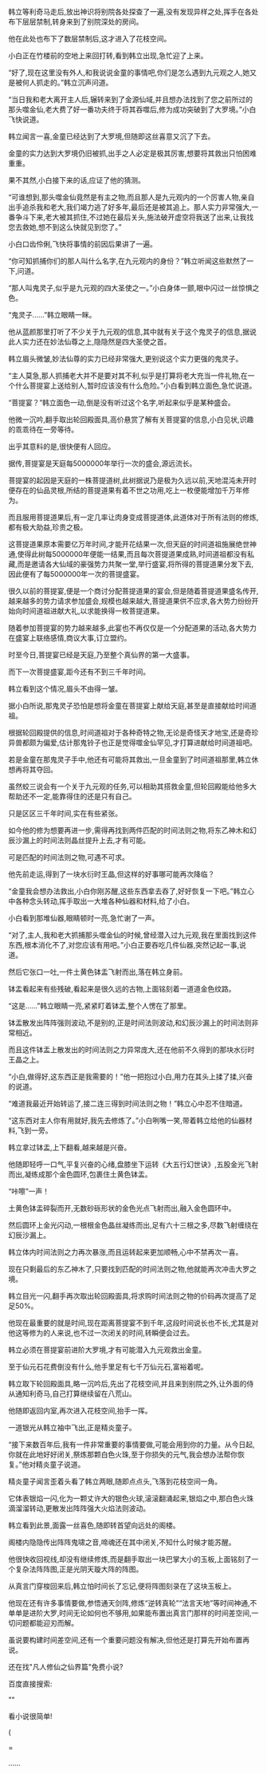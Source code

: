 
韩立等利奇马走后,放出神识将别院各处探查了一遍,没有发现异样之处,挥手在各处布下层层禁制,转身来到了别院深处的房间。

他在此处也布下了数层禁制后,这才进入了花枝空间。

小白正在竹楼前的空地上来回打转,看到韩立出现,急忙迎了上来。

“好了,现在这里没有外人,和我说说金童的事情吧,你们是怎么遇到九元观之人,她又是被何人抓走的。”韩立沉声问道。

“当日我和老大离开主人后,辗转来到了金源仙域,并且想办法找到了您之前所过的那头噬金仙,老大费了好一番功夫终于将其吞噬后,修为成功突破到了大罗境。”小白飞快说道。

韩立闻言一喜,金童已经达到了大罗境,但随即这丝喜意又沉了下去。

金童的实力达到大罗境仍旧被抓,出手之人必定是极其厉害,想要将其救出只怕困难重重。

果不其然,小白接下来的话,应证了他的猜测。

“可谁想到,那头噬金仙竟然是有主之物,而且那人是九元观内的一个厉害人物,亲自出手追杀我和老大,我们竭力逃了好多年,最后还是被其追上。那人实力非常强大,一番争斗下来,老大被其抓住,不过她在最后关头,施法破开虚空将我送了出来,让我找您去救她,想不到这么快就见到您了。”

小白口齿伶俐,飞快将事情的前因后果讲了一遍。

“你可知抓捕你们的那人叫什么名字,在九元观内的身份？”韩立听闻这些默然了一下,问道。

“那人叫鬼灵子,似乎是九元观的四大圣使之一。”小白身体一颤,眼中闪过一丝惊惧之色。

“鬼灵子……”韩立眼睛一眯。

他从蓝颜那里打听了不少关于九元观的信息,其中就有关于这个鬼灵子的信息,据说此人实力还在妙法仙尊之上,隐隐然是四大圣使之首。

韩立眉头微皱,妙法仙尊的实力已经非常强大,更别说这个实力更强的鬼灵子。

“主人莫急,那人抓捕老大并不是要对其不利,似乎是打算将老大充当一件礼物,在一个什么菩提宴上送给别人,暂时应该没有什么危险。”小白看到韩立面色,急忙说道。

“菩提宴？”韩立面色一动,倒是没有听过这个名字,听起来似乎是某种盛会。

他微一沉吟,翻手取出轮回殿面具,高价悬赏了解有关菩提宴的信息,小白见状,识趣的乖乖待在一旁等待。

出乎其意料的是,很快便有人回应。

据传,菩提宴是天庭每5000000年举行一次的盛会,源远流长。

菩提宴的起因是天庭的一株菩提道树,此树据说乃是极为久远以前,天地混沌未开时便存在的仙品灵根,所结的菩提道果有着不世之功用,吃上一枚便能增加千万年修为。

而且服用菩提道果后,有一定几率让肉身变成菩提道体,此道体对于所有法则的修炼,都有极大助益,珍贵之极。

这菩提道果原本需要亿万年时间,才能开花结果一次,但天庭的时间道祖施展绝世神通,使得此树每5000000年便能一结果,而且每次菩提道果成熟,时间道祖都没有私藏,而是邀请各大仙域的豪强势力共聚一堂,举行盛宴,将所得的菩提道果分发下去,因此便有了每5000000年一次的菩提盛宴。

很久以前的菩提宴,便是一个商讨分配菩提道果的宴会,但是随着菩提道果盛名传开,越来越多的势力请求参加盛会,规模也越来越大,菩提道果供不应求,各大势力纷纷开始向时间道祖进献大礼,以求能换得一枚菩提道果。

随着参加菩提宴的势力越来越多,此宴也不再仅仅是一个分配道果的活动,各大势力在盛宴上联络感情,商议大事,订立盟约。

时至今日,菩提宴已经是天庭,乃至整个真仙界的第一大盛事。

而下一次菩提盛宴,距今还有不到三千年时间。

韩立看到这个情况,眉头不由得一皱。

据小白所说,那鬼灵子恐怕是想将金童在菩提宴上献给天庭,甚至是直接献给时间道祖。

根据轮回殿提供的信息,时间道祖对于各种奇特之物,无论是奇怪天才地宝,还是奇珍异兽都颇为偏爱,估计那鬼铃子也正是觉得噬金仙罕见,才打算进献给时间道祖吧。

若是金童在那鬼灵子手中,他还有可能将其救出,一旦金童到了时间道祖那里,韩立休想再将其夺回。

虽然蛟三说会有一个关于九元观的任务,可以相助其搭救金童,但轮回殿能给他多大帮助还不一定,能靠得住的还是只有自己。

只是区区三千年时间,实在有些紧张。

如今他的修为想要再进一步,需得再找到两件匹配的时间法则之物,将东乙神木和幻辰沙漏上的时间法则晶丝提升上去,才有可能。

可是匹配的时间法则之物,可遇不可求。

他先前走运,得到了一块水衍时王晶,但这样的好事哪可能再次降临？

“金童我会想办法救出,小白你刚苏醒,这些东西拿去吞了,好好恢复一下吧。”韩立心中各种念头转动,挥手取出一大堆各种仙器和材料,给了小白。

小白看到那堆仙器,眼睛顿时一亮,急忙谢了一声。

“对了,主人,我和老大抓捕那头噬金仙的时候,曾经潜入过九元观,我在里面找到这件东西,根本消化不了,对您应该有用吧。”小白正要吞吃几件仙器,突然记起一事,说道。

然后它张口一吐,一件土黄色钵盂飞射而出,落在韩立身前。

钵盂看起来有些残破,看起来是很久远的古物,上面铭刻着一道道金色纹路。

“这是……”韩立眼睛一亮,紧紧盯着钵盂,整个人愣在了那里。

钵盂散发出阵阵强则波动,不是别的,正是时间法则波动,和幻辰沙漏上的时间法则非常相近。

而且这件钵盂上散发出的时间法则之力异常庞大,还在他前不久得到的那块水衍时王晶之上。

“小白,做得好,这东西正是我需要的！”他一把抱过小白,用力在其头上揉了揉,兴奋的说道。

“难道我最近开始转运了,接二连三得到时间法则之物！”韩立心中忍不住暗道。

“这东西对主人你有用就好,我先去修炼了。”小白咧嘴一笑,带着韩立给他的仙器材料,飞到一旁。

韩立拿过钵盂,上下翻看,越来越是兴奋。

他随即轻呼一口气,平复兴奋的心绪,盘膝坐下运转《大五行幻世诀》,五股金光飞射而出,凝练成那个金色圆环,包裹住土黄色钵盂。

“咔嚓”一声！

土黄色钵盂碎裂而开,无数砂砾形状的金色光点飞射而出,融入金色圆环中。

然后圆环上金光闪动,一根根金色晶丝凝练而出,足有六十三根之多,尽数飞射缠绕在幻辰沙漏上。

韩立体内时间法则之力再次暴涨,而且运转起来更加顺畅,心中不禁再次一喜。

现在只剩最后的东乙神木了,只要找到匹配的时间法则之物,他就能再次冲击大罗之境。

韩立目光一闪,翻手再次取出轮回殿面具,将求购时间法则之物的价码再次提高了足足50%。

他现在最重要的就是时间,现在距离菩提宴不到千年,这段时间说长也不长,尤其是对他这等修为的人来说,也不过一次闭关的时间,转瞬便会过去。

韩立必须在菩提宴前进阶大罗境,才有可能潜入九元观救出金童。

至于仙元石花费倒没有什么,他手里足有七千万仙元石,富裕着呢。

韩立取下轮回殿面具,略一沉吟后,先出了花枝空间,并且来到别院之外,让外面的侍从通知利奇马,自己打算继续留在八荒山。

他随即返回内室,再次进入花枝空间,抬手一挥。

一道银光从韩立袖中飞出,正是精炎童子。

“接下来数百年后,我有一件非常重要的事情要做,可能会用到你的力量。从今日起,你就在此地好好闭关,祭炼那颗白色火珠,至于你损失的元气,我会想办法帮你恢复。”他对精炎童子说道。

精炎童子闻言歪着头看了韩立两眼,随即点点头,飞落到花枝空间一角。

它体表银焰一闪,化为一颗丈许大的银色火球,滚滚翻涌起来,银焰之中,那白色火珠滴溜溜转动,更散发出阵阵强大火焰法则波动。

韩立看到此景,面露一丝喜色,随即转首望向远处的阁楼。

阁楼内隐隐传出阵阵鬼啸之音,啼魂还在其中闭关,不知什么时候才能苏醒。

他很快收回视线,却没有继续修炼,而是翻手取出一块巴掌大小的玉板,上面铭刻了一个复杂法阵阵图,正是光阴天璇大阵的阵图。

从真言门穿梭回来后,韩立怕时间长了忘记,便将阵图刻录在了这块玉板上。

他现在还有许多事情要做,参悟通天剑阵,修炼“逆转真轮”“法言天地”等时间神通,不单单是进阶大罗,时间无论如何也不够用,如果能布置出真言门那样的时间差空间,一切问题都能迎刃而解。

虽说要构建时间差空间,还有一个重要问题没有解决,但他还是打算先开始布置再说。

还在找"凡人修仙之仙界篇"免费小说?

百度直接搜索:

""

看小说很简单!

(

=

……